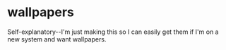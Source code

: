 # wallpapers
Self-explanatory--I'm just making this so I can easily get them if I'm on a new system and want wallpapers.
